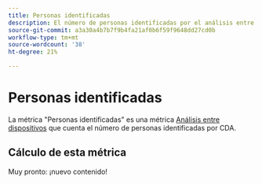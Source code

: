 ```yaml
---
title: Personas identificadas
description: El número de personas identificadas por el análisis entre dispositivos.
source-git-commit: a3a30a4b7b7f9b4fa21af0b6f59f9648dd27cd0b
workflow-type: tm+mt
source-wordcount: '38'
ht-degree: 21%

---
```


# Personas identificadas

La métrica &quot;Personas identificadas&quot; es una métrica [Análisis entre dispositivos](../cda/overview.md) que cuenta el número de personas identificadas por CDA.

## Cálculo de esta métrica

Muy pronto: ¡nuevo contenido!
